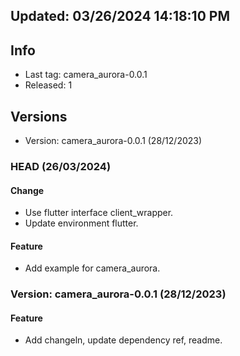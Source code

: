 ## Updated: 03/26/2024 14:18:10 PM

## Info

- Last tag: camera_aurora-0.0.1
- Released: 1

## Versions

- Version: camera_aurora-0.0.1 (28/12/2023)

### HEAD (26/03/2024)

#### Change

- Use flutter interface client_wrapper.
- Update environment flutter.

#### Feature

- Add example for camera_aurora.

### Version: camera_aurora-0.0.1 (28/12/2023)

#### Feature

- Add changeln, update dependency ref, readme.
